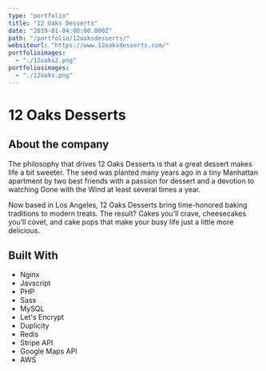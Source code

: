 ```yaml
---
type: "portfolio"
title: "12 Oaks Desserts"
date: "2019-01-04:00:00.000Z"
path: "/portfolio/12oaksdesserts/"
websiteurl: "https://www.12oaksdesserts.com/"
portfolioimages:
  - "./12oaks2.png"
portfoliosimages:
  - "./12oaks.png"
---
```

# 12 Oaks Desserts

## About the company
The philosophy that drives 12 Oaks Desserts is that a great dessert makes life a bit sweeter. The seed was planted many years ago in a tiny Manhattan apartment by two best friends with a passion for dessert and a devotion to watching Gone with the Wind at least several times a year.

Now based in Los Angeles, 12 Oaks Desserts bring time-honored baking traditions to modern treats. The result? Cakes you’ll crave, cheesecakes you’ll covet, and cake pops that make your busy life just a little more delicious.

## Built With

- Nginx
- Javscript
- PHP
- Sass
- MySQL
- Let's Encrypt
- Duplicity
- Redis
- Stripe API
- Google Maps API
- AWS